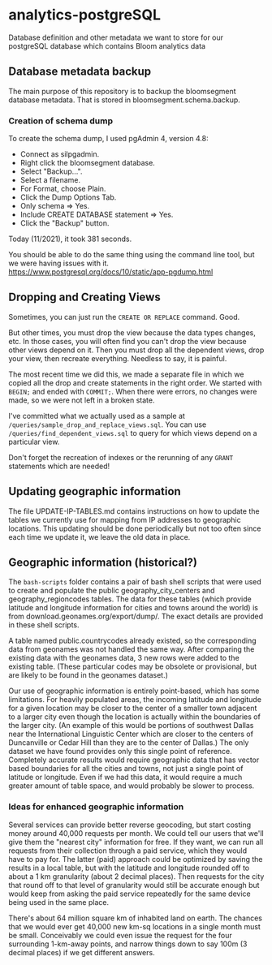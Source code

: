 # analytics-postgreSQL

Database definition and other metadata we want to store for our postgreSQL database which contains Bloom analytics data

## Database metadata backup

The main purpose of this repository is to backup the bloomsegment database metadata. That is stored in bloomsegment.schema.backup.

### Creation of schema dump

To create the schema dump, I used pgAdmin 4, version 4.8:

- Connect as silpgadmin.
- Right click the bloomsegment database.
- Select "Backup...".
- Select a filename.
- For Format, choose Plain.
- Click the Dump Options Tab.
- Only schema => Yes.
- Include CREATE DATABASE statement => Yes.
- Click the "Backup" button.

Today (11/2021), it took 381 seconds.

You should be able to do the same thing using the command line tool, but we were having issues with it.
https://www.postgresql.org/docs/10/static/app-pgdump.html

## Dropping and Creating Views

Sometimes, you can just run the `CREATE OR REPLACE` command. Good.

But other times, you must drop the view because the data types changes, etc.
In those cases, you will often find you can't drop the view because other views depend on it. Then you must drop all the dependent views, drop your view, then recreate everything. Needless to say, it is painful.

The most recent time we did this, we made a separate file in which we copied all the drop and create statements in the right order. We started with `BEGIN;` and ended with `COMMIT;`. When there were errors, no changes were made, so we were not left in a broken state.

I've committed what we actually used as a sample at `/queries/sample_drop_and_replace_views.sql`.
You can use `/queries/find_dependent_views.sql` to query for which views depend on a particular view.

Don't forget the recreation of indexes or the rerunning of any `GRANT` statements which are needed!

## Updating geographic information

The file UPDATE-IP-TABLES.md contains instructions on how to update the tables we currently use
for mapping from IP addresses to geographic locations.  This updating should be done periodically
but not too often since each time we update it, we leave the old data in place.

## Geographic information (historical?)

The `bash-scripts` folder contains a pair of bash shell scripts that were used to create and populate the public geography_city_centers and geography_regioncodes tables. The data for these tables (which provide latitude and longitude information for cities and towns around the world) is from download.geonames.org/export/dump/. The exact details are provided in these shell scripts.

A table named public.countrycodes already existed, so the corresponding data from geonames was not handled the same way. After comparing the existing data with the geonames data, 3 new rows were added to the existing table. (These particular codes may be obsolete or provisional, but are likely to be found in the geonames dataset.)

Our use of geographic information is entirely point-based, which has some limitations. For heavily populated areas, the incoming latitude and longitude for a given location may be closer to the center of a smaller town adjacent to a larger city even though the location is actually within the boundaries of the larger city. (An example of this would be portions of southwest Dallas near the International Linguistic Center which are closer to the centers of Duncanville or Cedar Hill than they are to the center of Dallas.) The only dataset we have found provides only this single point of reference. Completely accurate results would require geographic data that has vector based boundaries for all the cities and towns, not just a single point of latitude or longitude. Even if we had this data, it would require a much greater amount of table space, and would probably be slower to process.

### Ideas for enhanced geographic information

Several services can provide better reverse geocoding, but start costing money around 40,000 requests per month. We could tell our users that we'll give them the "nearest city" information for free. If they want, we can run all requests from their collection through a paid service, which they would have to pay for. The latter (paid) approach could be optimized by saving the results in a local table, but with the latitude and longitude rounded off to about a 1 km granularity (about 2 decimal places). Then requests for the city that round off to that level of granularity would still be accurate enough but would keep from asking the paid service repeatedly for the same device being used in the same place.

There's about 64 million square km of inhabited land on earth. The chances that we would ever get 40,000 new km-sq locations in a single month must be small. Conceivably we could even issue the request for the four surrounding 1-km-away points, and narrow things down to say 100m (3 decimal places) if we get different answers.
